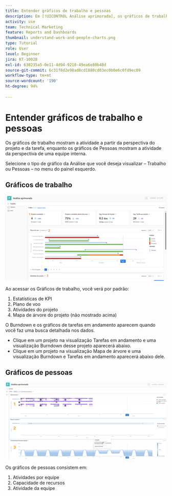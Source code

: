 ```yaml
---
title: Entender gráficos de trabalho e pessoas
description: Em [!UICONTROL Análise aprimorada], os gráficos de trabalho mostram a atividade a partir da perspectiva do projeto e da tarefa, enquanto os gráficos de Pessoas mostram a atividade da perspectiva de uma equipe interna.
activity: use
team: Technical Marketing
feature: Reports and Dashboards
thumbnail: understand-work-and-people-charts.png
type: Tutorial
role: User
level: Beginner
jira: KT-10028
exl-id: 630235a5-0e11-4d94-9210-49ea6e80b48d
source-git-commit: 6c31f8d2e98ad8cd1880cd03ec0b0e6c0fd9ec09
workflow-type: tm+mt
source-wordcount: '190'
ht-degree: 94%

---
```


# Entender gráficos de trabalho e pessoas

Os gráficos de trabalho mostram a atividade a partir da perspectiva do projeto e da tarefa, enquanto os gráficos de Pessoas mostram a atividade da perspectiva de uma equipe interna.

Selecione o tipo de gráfico da Análise que você deseja visualizar – Trabalho ou Pessoas – no menu do painel esquerdo.

## Gráficos de trabalho

![Uma imagem da descoberta do recurso de [!UICONTROL Análise] no [!DNL Workfront Classic]](assets/section-1-1.png)

Ao acessar os Gráficos de trabalho, você verá por padrão:

1. Estatísticas de KPI
1. Plano de voo
1. Atividades do projeto
1. Mapa de árvore do projeto (não mostrado acima)

O Burndown e os gráficos de tarefas em andamento aparecem quando você faz uma busca detalhada nos dados.

* Clique em um projeto na visualização Tarefas em andamento e uma visualização Burndown desse projeto aparecerá abaixo.
* Clique em um projeto na visualização Mapa de árvore e uma visualização Burndown e Tarefas em andamento aparecerá abaixo dele.

## Gráficos de pessoas

![Uma imagem da descoberta do recurso [!UICONTROL Análise] no [!DNL Workfront Classic]](assets/section-1-2.png)

Os gráficos de pessoas consistem em:

1. Atividades por equipe
1. Capacidade de recursos
1. Atividade da equipe
